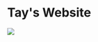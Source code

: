 # Tay's Website
[![](https://dcbadge.limes.pink/api/server/VwxvVTxRp2)](https://discord.gg/VwxvVTxRp2)
